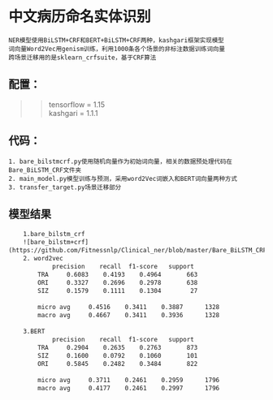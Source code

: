 # 中文病历命名实体识别
    NER模型使用BiLSTM+CRF和BERT+BiLSTM+CRF两种，kashgari框架实现模型
    词向量Word2Vec用genism训练，利用1000条各个场景的非标注数据训练词向量  
    跨场景迁移用的是sklearn_crfsuite，基于CRF算法

## 配置：
>> tensorflow = 1.15  
>> kashgari = 1.1.1

## 代码：
    1. bare_bilstmcrf.py使用随机向量作为初始词向量，相关的数据预处理代码在Bare_BiLSTM_CRF文件夹  
    2. main_model.py模型训练与预测，采用word2Vec词嵌入和BERT词向量两种方式  
    3. transfer_target.py场景迁移部分  
    
  
## 模型结果
        1.bare_bilstm_crf
        ![bare_bilstm+crf](https://github.com/Fitnessnlp/Clinical_ner/blob/master/Bare_BiLSTM_CRF/1610012131(1).png)   
        2. word2vec
                precision    recall  f1-score   support
            TRA     0.6083    0.4193    0.4964       663
            ORI     0.3327    0.2696    0.2978       638
            SIZ     0.1579    0.1111    0.1304        27
            
            micro avg     0.4516    0.3411    0.3887      1328
            macro avg     0.4667    0.3411    0.3936      1328

        3.BERT
                precision    recall  f1-score   support
            TRA     0.2904    0.2635    0.2763       873
            SIZ     0.1600    0.0792    0.1060       101
            ORI     0.5845    0.2482    0.3484       822
            
            micro avg     0.3711    0.2461    0.2959      1796
            macro avg     0.4177    0.2461    0.2997      1796

